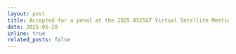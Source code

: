 ```yaml
---
layout: post
title: Accepted for a penal at the 2025 ASIS&T Virtual Setellite Meeting (December 2025)
date: 2025-05-20
inline: true
related_posts: false
---
```


